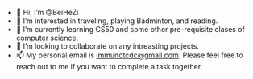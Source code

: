 - 👋 Hi, I’m @BeiHeZi
- 👀 I’m interested in traveling, playing Badminton, and reading.
- 🌱 I’m currently learning CS50 and some other pre-requisite clases of computer science.
- 💞️ I’m looking to collaborate on any intreasting projects.
- 📫 My personal email is immunotcdc@gmail.com. Please feel free to reach out to me if you want to complete a task together.

<!---
BeiHeZi/BeiHeZi is a ✨ special ✨ repository because its `README.md` (this file) appears on your GitHub profile.
You can click the Preview link to take a look at your changes.
--->
